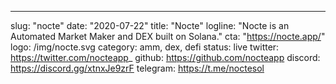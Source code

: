 ---
slug: "nocte"
date: "2020-07-22"
title: "Nocte"
logline: "Nocte is an Automated Market Maker and DEX built on Solana."
cta: "https://nocte.app/"
logo: /img/nocte.svg
category: amm, dex, defi
status: live
twitter: https://twitter.com/nocteapp_
github: https://github.com/nocteapp
discord: https://discord.gg/xtnxJe9zrF
telegram: https://t.me/noctesol
